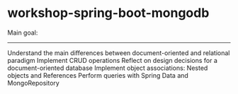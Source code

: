 # workshop-spring-boot-mongodb

Main goal:
_______________________________________________________________________________________________________________

Understand the main differences between document-oriented and relational paradigm
Implement CRUD operations
Reflect on design decisions for a document-oriented database
Implement object associations: Nested objects and References
Perform queries with Spring Data and MongoRepository
